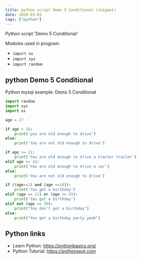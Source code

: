 ```yaml
---
title: python script Demo 5 Conditional (snippet)
date: 2020-03-03
tags: ["python"]
---
```

Python script 'Demo 5 Conditional'


Modules used in program: 
* `import os`
* `import sys`
* `import random`

## python Demo 5 Conditional

Python mysql example: Demo 5 Conditional

```python
import random
import sys
import os

age = 27

if age > 16:
    print('you are old enough to drive')
else:
    print('You are not old enough to drive')

if age >= 21:
    print('You are old enough to drive a tractor trailer')
elif age >= 16:
    print('You are old enough to drive a car')
else:
    print('You are not old enough to drive')

if ((age>=1) and (age <=18)):
    print('You get a birthday')
elif (age == 21) or (age >= 65):
    print('You get a birthday')
elif not (age == 30):
    print("You don't get a birthday")
else:
    print("You get a birthday party yeah")


```

## Python links

- Learn Python: https://pythonbasics.org/
- Python Tutorial: https://pythonspot.com
